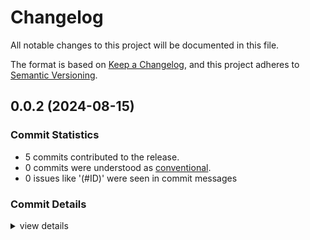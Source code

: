 # Changelog

All notable changes to this project will be documented in this file.

The format is based on [Keep a Changelog](https://keepachangelog.com/en/1.0.0/),
and this project adheres to [Semantic Versioning](https://semver.org/spec/v2.0.0.html).

## 0.0.2 (2024-08-15)

### Commit Statistics

<csr-read-only-do-not-edit/>

 - 5 commits contributed to the release.
 - 0 commits were understood as [conventional](https://www.conventionalcommits.org).
 - 0 issues like '(#ID)' were seen in commit messages

### Commit Details

<csr-read-only-do-not-edit/>

<details><summary>view details</summary>

 * **Uncategorized**
    - Changelog ([`f70118e`](https://github.com/mpwoz/kratka/commit/f70118ec1ec93af9d40a591f08111f0ac6422833))
    - Readme ([`74860c3`](https://github.com/mpwoz/kratka/commit/74860c30f73e818350cc5d9cf69d519d5c4dd112))
    - License ([`2c49b33`](https://github.com/mpwoz/kratka/commit/2c49b3382190e8005296648f838190086488e861))
    - Prep for publish ([`34fb792`](https://github.com/mpwoz/kratka/commit/34fb79224eb2f2f441d9c96235fb4dc6b21b1d5a))
    - Init ([`adc80f0`](https://github.com/mpwoz/kratka/commit/adc80f03eadbd20a85a603812282aafff982322f))
</details>

